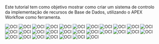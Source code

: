 Este tutorial tem como objetivo mostrar como criar um sistema de controlo da implementação de recursos de Base de Dados, utilizando o APEX Workflow como ferramenta.

<img src="images/Picture1.png" alt="OCI">
<img src="images/Picture2.png" alt="OCI">
<img src="images/Picture3.png" alt="OCI">
<img src="images/Picture4.png" alt="OCI">
<img src="images/Picture5.png" alt="OCI">
<img src="images/Picture6.png" alt="OCI">
<img src="images/Picture7.png" alt="OCI">
<img src="images/Picture8.png" alt="OCI">
<img src="images/Picture9.png" alt="OCI">
<img src="images/Picture10.png" alt="OCI">
<img src="images/Picture11.png" alt="OCI">
<img src="images/Picture12.png" alt="OCI">
<img src="images/Picture13.png" alt="OCI">
<img src="images/Picture14.png" alt="OCI">
<img src="images/Picture15.png" alt="OCI">
<img src="images/Picture16.png" alt="OCI">
<img src="images/Picture17.png" alt="OCI">
<img src="images/Picture18.png" alt="OCI">
<img src="images/Picture19.png" alt="OCI">
<img src="images/Picture20.png" alt="OCI">
<img src="images/Picture21.png" alt="OCI">
<img src="images/Picture22.png" alt="OCI">
<img src="images/Picture23.png" alt="OCI">
<img src="images/Picture24.png" alt="OCI">
<img src="images/Picture25.png" alt="OCI">
<img src="images/Picture26.png" alt="OCI">
<img src="images/Picture27.png" alt="OCI">
<img src="images/Picture28.png" alt="OCI">
<img src="images/Picture29.png" alt="OCI">



